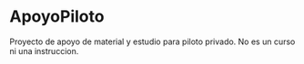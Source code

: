 # ApoyoPiloto
Proyecto de apoyo de material y estudio para piloto privado. No es un curso ni una instruccion.
